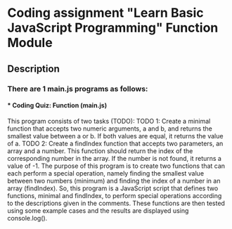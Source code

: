 # Coding assignment "Learn Basic JavaScript Programming" Function Module
## Description 
### There are 1 main.js programs as follows:
#### * Coding Quiz: Function (main.js)
This program consists of two tasks (TODO):
TODO 1: Create a minimal function that accepts two numeric arguments, a and b, and returns the smallest value between a or b. If both values are equal, it returns the value of a.
TODO 2: Create a findIndex function that accepts two parameters, an array and a number. This function should return the index of the corresponding number in the array. If the number is not found, it returns a value of -1.
The purpose of this program is to create two functions that can each perform a special operation, namely finding the smallest value between two numbers (minimum) and finding the index of a number in an array (findIndex).
So, this program is a JavaScript script that defines two functions, minimal and findIndex, to perform special operations according to the descriptions given in the comments. These functions are then tested using some example cases and the results are displayed using console.log().